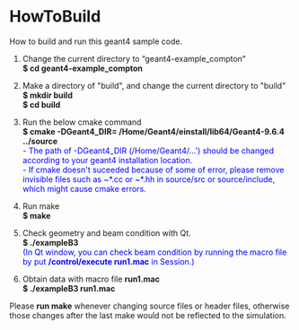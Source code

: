 
# HowToBuild

How to build and run this geant4 sample code.

1. Change the current directory to “geant4-example\_compton"  
**\$ cd geant4-example\_compton**

2. Make a directory of "build", and change the current directory to "build"  
**\$ mkdir build**  
**\$ cd build**  

2. Run the below cmake command  
	**\$	cmake -DGeant4_DIR= /Home/Geant4/einstall/lib64/Geant4-9.6.4 ../source**   
<font color="Blue">- The path of -DGeant4_DIR (/Home/Geant4/...') should be changed according to your geant4 installation location. </font>   
<font color="Blue">- If cmake doesn't suceeded because of some of error, please remove invisible files such as ~\*.cc or ~\*.hh in source/src or source/include, which might cause cmake errors.  </font>


3. Run make  
**\$ make**  

4. Check geometry and beam condition with Qt.  
**\$ ./exampleB3**   
<font color="Blue">(In Qt window, you can check beam condition by running the macro file by put **/control/execute run1.mac** in Session.) </font>

5. Obtain data with macro file **run1.mac**  
**$ ./exampleB3 run1.mac** 

Please **run make** whenever changing source files or header files, otherwise those changes after the last make would not be reflected to the simulation.
